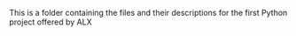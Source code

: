 This is a folder containing the files and their descriptions for the first Python project offered by ALX
